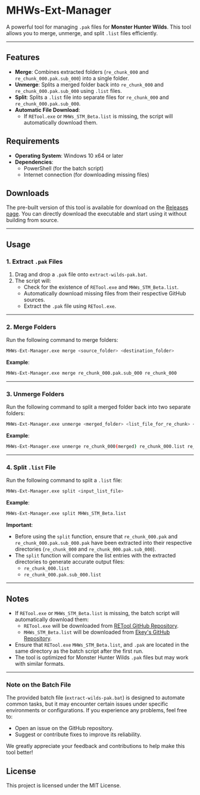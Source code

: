 # MHWs-Ext-Manager

A powerful tool for managing `.pak` files for **Monster Hunter Wilds**. This tool allows you to merge, unmerge, and split `.list` files efficiently.

---

## Features

- **Merge**: Combines extracted folders (`re_chunk_000` and `re_chunk_000.pak.sub_000`) into a single folder.
- **Unmerge**: Splits a merged folder back into `re_chunk_000` and `re_chunk_000.pak.sub_000` using `.list` files.
- **Split**: Splits a `.list` file into separate files for `re_chunk_000` and `re_chunk_000.pak.sub_000`.
- **Automatic File Download**:
  - If `RETool.exe` or `MHWs_STM_Beta.list` is missing, the script will automatically download them.

## Requirements

- **Operating System**: Windows 10 x64 or later
- **Dependencies**:
  - PowerShell (for the batch script)
  - Internet connection (for downloading missing files)

## **Downloads**

The pre-built version of this tool is available for download on the [Releases page](https://github.com/TomXV/MHWs-Ext-Manager/releases). You can directly download the executable and start using it without building from source.

---

## Usage

### 1. **Extract `.pak` Files**
1. Drag and drop a `.pak` file onto `extract-wilds-pak.bat`.
2. The script will:
   - Check for the existence of `RETool.exe` and `MHWs_STM_Beta.list`.
   - Automatically download missing files from their respective GitHub sources.
   - Extract the `.pak` file using `RETool.exe`.

---

### 2. **Merge Folders**
Run the following command to merge folders:

```bash
MHWs-Ext-Manager.exe merge <source_folder> <destination_folder>
```

**Example**:
```bash
MHWs-Ext-Manager.exe merge re_chunk_000.pak.sub_000 re_chunk_000
```

---

### 3. **Unmerge Folders**
Run the following command to split a merged folder back into two separate folders:

```bash
MHWs-Ext-Manager.exe unmerge <merged_folder> <list_file_for_re_chunk> <list_file_for_sub_chunk>
```

**Example**:
```bash
MHWs-Ext-Manager.exe unmerge re_chunk_000(merged) re_chunk_000.list re_chunk_000.pak.sub_000.list
```

---

### 4. **Split `.list` File**
Run the following command to split a `.list` file:

```bash
MHWs-Ext-Manager.exe split <input_list_file>
```

**Example**:
```bash
MHWs-Ext-Manager.exe split MHWs_STM_Beta.list
```

**Important**:
- Before using the `split` function, ensure that `re_chunk_000.pak` and `re_chunk_000.pak.sub_000.pak` have been extracted into their respective directories (`re_chunk_000` and `re_chunk_000.pak.sub_000`).
- The `split` function will compare the list entries with the extracted directories to generate accurate output files:
  - `re_chunk_000.list`
  - `re_chunk_000.pak.sub_000.list`

---

## Notes
- If `RETool.exe` or `MHWs_STM_Beta.list` is missing, the batch script will automatically download them:
  - `RETool.exe` will be downloaded from [RETool GitHub Repository](https://raw.githubusercontent.com/mhvuze/MonsterHunterRiseModding/main/files/REtool.exe).
  - `MHWs_STM_Beta.list` will be downloaded from [Ekey's GitHub Repository](https://github.com/Ekey/REE.PAK.Tool).
- Ensure that `RETool.exe` `MHWs_STM_Beta.list`, and `.pak` are located in the same directory as the batch script after the first run.
- The tool is optimized for Monster Hunter Wilds `.pak` files but may work with similar formats.

---

### **Note on the Batch File**

The provided batch file (`extract-wilds-pak.bat`) is designed to automate common tasks, but it may encounter certain issues under specific environments or configurations. If you experience any problems, feel free to:
- Open an issue on the GitHub repository.
- Suggest or contribute fixes to improve its reliability.

We greatly appreciate your feedback and contributions to help make this tool better!

## License
This project is licensed under the MIT License.
